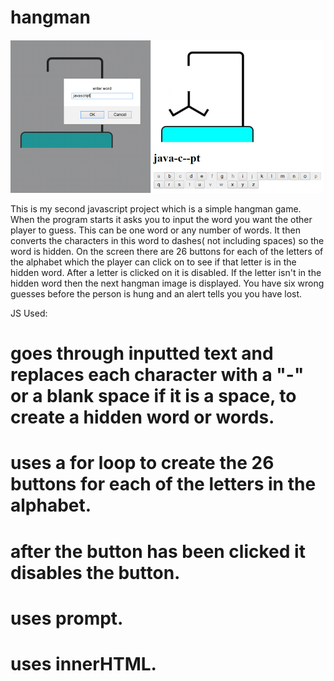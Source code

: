 hangman
=======
![Hangman screenshot](screenshot.png)

This is my second javascript project which is a simple hangman game. When the program starts it asks you to input the word you want the other player to guess.
This can be one word or any number of words. It then converts the characters in this word to dashes( not including spaces) so the word is hidden.
On the screen there are 26 buttons for each of the letters of the alphabet which the player can click on to see if that letter is in the hidden word.
After a letter is clicked on it is disabled. If the letter isn't in the hidden word then the next hangman image is displayed. You have six wrong guesses before the person is hung and an alert tells you you have lost.

JS Used:
# goes through inputted text and replaces each character with a "-" or a blank space if it is a space, to create a hidden word or words.
# uses a for loop to create the 26 buttons for each of the letters in the alphabet.
# after the button has been clicked it disables the button.
# uses prompt.
# uses innerHTML.
